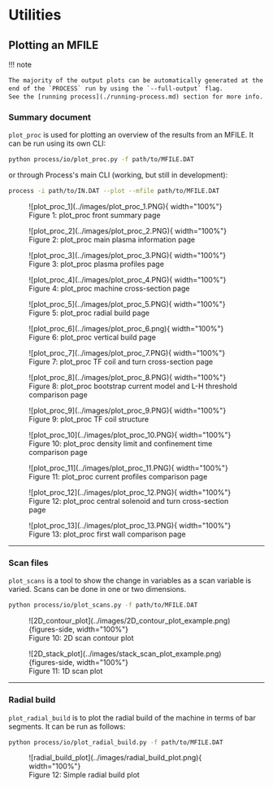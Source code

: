 # Utilities

## Plotting an MFILE

!!! note 

    The majority of the output plots can be automatically generated at the end of the `PROCESS` run by using the `--full-output` flag.
    See the [running process](./running-process.md) section for more info.

### Summary document

`plot_proc` is used for plotting an overview of the results from an MFILE. It can be run using its own CLI:

```bash
python process/io/plot_proc.py -f path/to/MFILE.DAT
```

or through Process's main CLI (working, but still in development):

```bash
process -i path/to/IN.DAT --plot --mfile path/to/MFILE.DAT
``` 
<figure markdown>
![plot_proc_1](../images/plot_proc_1.PNG){ width="100%"}
<figcaption>Figure 1: plot_proc front summary page </figcaption>
</figure>

<figure markdown>
![plot_proc_2](../images/plot_proc_2.PNG){ width="100%"}
<figcaption>Figure 2: plot_proc main plasma information page </figcaption>
</figure>

<figure markdown>
![plot_proc_3](../images/plot_proc_3.PNG){ width="100%"}
<figcaption>Figure 3: plot_proc plasma profiles page </figcaption>
</figure>

<figure markdown>
![plot_proc_4](../images/plot_proc_4.PNG){ width="100%"}
<figcaption>Figure 4: plot_proc machine cross-section page </figcaption>
</figure>

<figure markdown>
![plot_proc_5](../images/plot_proc_5.PNG){ width="100%"}
<figcaption>Figure 5: plot_proc radial build page </figcaption>
</figure>

<figure markdown>
![plot_proc_6](../images/plot_proc_6.png){ width="100%"}
<figcaption>Figure 6: plot_proc vertical build page </figcaption>
</figure>

<figure markdown>
![plot_proc_7](../images/plot_proc_7.PNG){ width="100%"}
<figcaption>Figure 7: plot_proc TF coil and turn cross-section page </figcaption>
</figure>

<figure markdown>
![plot_proc_8](../images/plot_proc_8.PNG){ width="100%"}
<figcaption>Figure 8: plot_proc bootstrap current model and L-H threshold comparison page </figcaption>
</figure>

<figure markdown>
![plot_proc_9](../images/plot_proc_9.PNG){ width="100%"}
<figcaption>Figure 9: plot_proc TF coil structure  </figcaption>
</figure>

<figure markdown>
![plot_proc_10](../images/plot_proc_10.PNG){ width="100%"}
<figcaption>Figure 10: plot_proc density limit and confinement time comparison page  </figcaption>
</figure>

<figure markdown>
![plot_proc_11](../images/plot_proc_11.PNG){ width="100%"}
<figcaption>Figure 11: plot_proc current profiles comparison page  </figcaption>
</figure>

<figure markdown>
![plot_proc_12](../images/plot_proc_12.PNG){ width="100%"}
<figcaption>Figure 12: plot_proc central solenoid and turn cross-section page  </figcaption>
</figure>

<figure markdown>
![plot_proc_13](../images/plot_proc_13.PNG){ width="100%"}
<figcaption>Figure 13: plot_proc first wall comparison page  </figcaption>
</figure>

----------------

### Scan files

`plot_scans` is a tool to show the change in variables as a scan variable is varied.
Scans can be done in one or two dimensions.

```bash
python process/io/plot_scans.py -f path/to/MFILE.DAT
```
<figure markdown>
![2D_contour_plot](../images/2D_contour_plot_example.png){figures-side, width="100%"}  
<figcaption>Figure 10: 2D scan contour plot </figcaption>
</figure>

<figure markdown>
![2D_stack_plot](../images/stack_scan_plot_example.png){figures-side, width="100%"}  
<figcaption>Figure 11: 1D scan plot </figcaption>
</figure>

----------------

### Radial build

`plot_radial_build` is to plot the radial build of the machine in terms of bar segments. It can be run as follows:

```bash
python process/io/plot_radial_build.py -f path/to/MFILE.DAT
```
<figure markdown>
![radial_build_plot](../images/radial_build_plot.png){ width="100%"}
<figcaption>Figure 12: Simple radial build plot </figcaption>
</figure>

